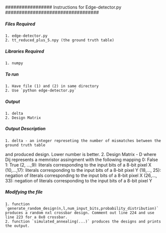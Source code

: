 ################# Instructions for Edge-detector.py ##################################

##### Files Required ###########################
	1. edge-detector.py
	2. tt_reduced_plus_5.npy (the ground truth table)

##### Libraries Required ########################
	1. numpy

##### To run ####################################
	1. Have file (1) and (2) in same directory
	2. Use `python edge-detector.py`

##### Output ######################################
	1. delta
	2. Design Matrix

##### Output Description ###########################
	1. delta - an integer represeting the number of mismatches between the ground truth table 
and produced design. Lower number is better.
	2. Design Matrix - D where Dij represents a memristor assingment with the following mapping
0: False
1: True
(2, ...,9): literals corresponding to the input bits of a 8-bit pixel X
(10,...,17): literals corresponding to the input bits of a 8-bit pixel Y
(18,..., 25): negation of literals corresponding to the input bits of a 8-bit pixel X
(26,..., 33): negation of literals corresponding to the input bits of a 8-bit pixel Y

##### Modifying the file #############################
	1. function `generate_random_design(n,l,num_input_bits,probability_distribution)` produces a random nxl crossbar design. Comment out line 224 and use line 223 for a 8x8 crossbar.
	2. function `simulated_annealing(...)` produces the designs and prints the output.

